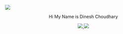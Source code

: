 

![](https://raw.githubusercontent.com/halfrost/halfrost/master/icons/header_.png)
<p align="center">
  Hi My Name is Dinesh Choudhary
</p>

 <p align="center">
  <a href="https://linkedin.com/in/dinesh-choudhary-95b47319a/">
    <img src="https://img.shields.io/badge/LinkedIn-0077B5?style=for-the-badge&logo=linkedin&logoColor=white" />
  </a>
  <a href="mailto:dchoudhary442000@gmail.com">
    <img src="https://img.shields.io/badge/Gmail-D14836?style=for-the-badge&logo=gmail&logoColor=white" />
  </a>
</p>
<!---
Dinesh442000/Dinesh442000 is a ✨ special ✨ repository because its `README.md` (this file) appears on your GitHub profile.
You can click the Preview link to take a look at your changes.
--->
